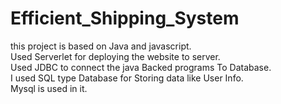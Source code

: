 # Efficient_Shipping_System
this project is based on Java and javascript.
<br>Used Serverlet for deploying the website to server.
<br> Used JDBC to connect the java  Backed programs To Database.
<br>I used SQL type Database for Storing data like User Info.
<br>Mysql is used in it.
